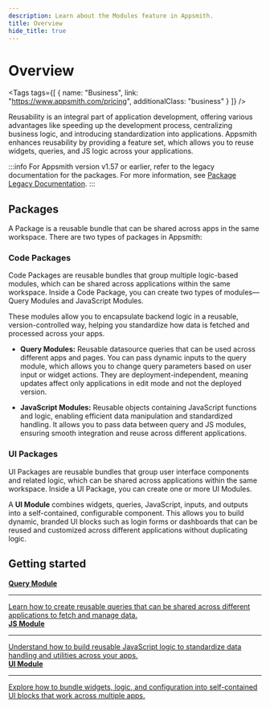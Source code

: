 ```yaml
---
description: Learn about the Modules feature in Appsmith.
title: Overview
hide_title: true
---
```

<!-- vale off -->

<div className="tag-wrapper">
 <h1>Overview</h1>

<Tags
tags={[
{ name: "Business", link: "https://www.appsmith.com/pricing", additionalClass: "business" }
]}
/>

</div>

<!-- vale on -->

Reusability is an integral part of application development, offering various advantages like speeding up the development process, centralizing business logic, and introducing standardization into applications. Appsmith enhances reusability by providing a feature set, which allows you to reuse widgets, queries, and JS logic across your applications.


:::info
For Appsmith version v1.57 or earlier, refer to the legacy documentation for the packages. For more information, see [Package Legacy Documentation](https://appsmith-docs-git-packages-v156-get-appsmith.vercel.app/packages/overview).
:::

## Packages

A Package is a reusable bundle that can be shared across apps in the same workspace. There are two types of packages in Appsmith:


### Code Packages

Code Packages are reusable bundles that group multiple logic-based modules, which can be shared across applications within the same workspace. Inside a Code Package, you can create two types of modules—Query Modules and JavaScript Modules. 

These modules allow you to encapsulate backend logic in a reusable, version-controlled way, helping you standardize how data is fetched and processed across your apps.


<ZoomImage
  src="/img/code-package.png" 
  alt="Modules image"
  caption=""
/>

* **Query Modules:** Reusable datasource queries that can be used across different apps and pages. You can pass dynamic inputs to the query module, which allows you to change query parameters based on user input or widget actions. They are deployment-independent, meaning updates affect only applications in edit mode and not the deployed version.

* **JavaScript Modules:** Reusable objects containing JavaScript functions and logic, enabling efficient data manipulation and standardized handling. It allows you to pass data between query and JS modules, ensuring smooth integration and reuse across different applications.

### UI Packages


UI Packages are reusable bundles that group user interface components and related logic, which can be shared across applications within the same workspace. Inside a UI Package, you can create one or more UI Modules. 

A **UI Module** combines widgets, queries, JavaScript, inputs, and outputs into a self-contained, configurable component. This allows you to build dynamic, branded UI blocks such as login forms or dashboards that can be reused and customized across different applications without duplicating logic.





<ZoomImage
  src="/img/moduleui.png" 
  alt="Modules image"
  caption=""
/>


## Getting started




<div className="containerGridSampleApp three-column-layout">
  <a className="containerAnchor containerColumnSampleApp columnGrid" href="/packages/tutorial/query-module">
    <div className="containerHead">
      <div className="containerHeading"><strong>Query Module</strong></div>
    </div>
    <hr className="gradient-hr" />
    <div className="containerDescription">
      Learn how to create reusable queries that can be shared across different applications to fetch and manage data.
    </div>
  </a>

  <a className="containerAnchor containerColumnSampleApp columnGrid" href="/packages/tutorial/js-module">
    <div className="containerHead">
      <div className="containerHeading"><strong>JS Module</strong></div>
    </div>
    <hr className="gradient-hr" />
    <div className="containerDescription">
      Understand how to build reusable JavaScript logic to standardize data handling and utilities across your apps.
    </div>
  </a>

  <a className="containerAnchor containerColumnSampleApp columnGrid" href="/packages/tutorial/ui-module">
    <div className="containerHead">
      <div className="containerHeading"><strong>UI Module</strong></div>
    </div>
    <hr className="gradient-hr" />
    <div className="containerDescription">
      Explore how to bundle widgets, logic, and configuration into self-contained UI blocks that work across multiple apps.
    </div>
  </a>
</div>
